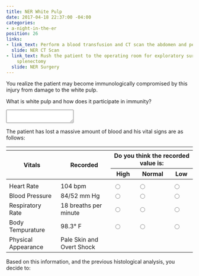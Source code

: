 ```yaml
---
title: NER White Pulp
date: 2017-04-18 22:37:00 -04:00
categories:
- a-night-in-the-er
position: 26
links:
- link_text: Perform a blood transfusion and CT scan the abdomen and pelvis
  slide: NER CT Scan
- link_text: Rush the patient to the operating room for exploratory surgery and possible
    splenectomy
  slide: NER Surgery
---
```


You realize the patient may become immunologically compromised by this injury from damage to the white pulp.

What is white pulp and how does it participate in immunity?

<textarea></textarea>

The patient has lost a massive amount of blood and his vital signs are as follows:

<table id="vitals">
  <thead>
    <tr class='scaffolding'>
      <th></th>
      <th></th>
      <th></th>
      <th></th>
      <th></th>
    </tr>
    <tr>
      <th rowspan="2">Vitals</th>
      <th rowspan="2">Recorded</th>
      <th colspan="3">Do you think the recorded value is:</th>
    </tr>
    <tr>
      <th>High</th>
      <th>Normal</th>
      <th>Low</th>
    </tr>
  </thead>
  <tbody>
    <tr class='scaffolding'>
      <td></td>
      <td></td>
      <td></td>
      <td></td>
      <td></td>
    </tr>
    <tr>
      <td>Heart Rate</td>
      <td>104 bpm</td>
      <td><input type="radio" name="0" value="high"></td>
      <td><input type="radio" name="0" value="normal"></td>
      <td><input type="radio" name="0" value="low"></td>
    </tr>
    <tr>
      <td>Blood Pressure</td>
      <td>84/52 mm Hg</td>
      <td><input type="radio" name="1" value="high"></td>
      <td><input type="radio" name="1" value="normal"></td>
      <td><input type="radio" name="1" value="low"></td>
    </tr>
    <tr>
      <td>Respiratory Rate</td>
      <td>18 breaths per minute</td>
      <td><input type="radio" name="2" value="high"></td>
      <td><input type="radio" name="2" value="normal"></td>
      <td><input type="radio" name="2" value="low"></td>
    </tr>
    <tr>
      <td>Body Tempurature</td>
      <td>98.3&deg; F</td>
      <td><input type="radio" name="3" value="high"></td>
      <td><input type="radio" name="3" value="normal"></td>
      <td><input type="radio" name="3" value="low"></td>
    </tr>
    <tr>
      <td>Physical Appearance</td>
      <td>Pale Skin and Overt Shock</td>
      <td colspan="3"></td>
    </tr>
  </tbody>
</table>

Based on this information, and the previous histological analysis, you decide to: